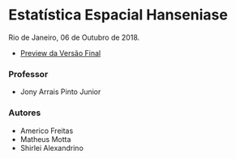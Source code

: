 # Estatística Espacial Hanseniase

Rio de Janeiro, 06 de Outubro de 2018.

- [Preview da Versão Final](http://htmlpreview.github.io/?https://github.com/americofreitasjr/mba-fgv-estatistica-espacial/blob/master/Trabalho_Est_Espacial_Final_V3.html)

### Professor
- Jony Arrais Pinto Junior

### Autores
- Americo Freitas
- Matheus Motta
- Shirlei Alexandrino
